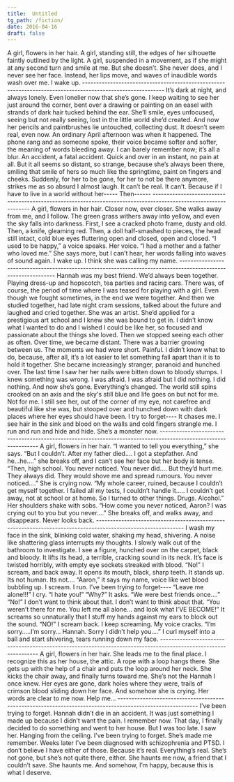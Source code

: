 ```yaml
---
title:  Untitled  
tg_path: /fiction/
date: 2016-04-16
draft: false
---
```

A girl, flowers in her hair. A girl, standing still, the edges of her silhouette faintly outlined by the light. A girl, suspended in a movement, as if she might at any second turn and smile at me. But she doesn’t. She never does, and I never see her face. Instead, her lips move, and waves of inaudible words wash over me. I wake up. ----------------------------------------------------------------------------------------------------------- It’s dark at night, and always lonely. Even lonelier now that she’s gone. I keep waiting to see her just around the corner, bent over a drawing or painting on an easel with strands of dark hair tucked behind the ear. She’ll smile, eyes unfocused, seeing but not really seeing, lost in the little world she’d created. And now her pencils and paintbrushes lie untouched, collecting dust. It doesn’t seem real, even now. An ordinary April afternoon was when it happened. The phone rang and as someone spoke, their voice became softer and softer, the meaning of words bleeding away. I can barely remember now; it’s all a blur. An accident, a fatal accident. Quick and over in an instant, no pain at all. But it all seems so distant, so strange, because she’s always been there, smiling that smile of hers so much like the springtime, paint on fingers and cheeks. Suddenly, for her to be gone, for her to not be there anymore, strikes me as so absurd I almost laugh. It can’t be real. It can’t. Because if I have to live in a world without her----- Then------ ---------------------------------------------------------------------------------------------------------------- A girl, flowers in her hair. Closer now, ever closer. She walks away from me, and I follow. The green grass withers away into yellow, and even the sky falls into darkness. First, I see a cracked photo frame, dusty and old. Then, a knife, gleaming red. Then, a doll half-smashed to pieces, the head still intact, cold blue eyes fluttering open and closed, open and closed. “I used to be happy,” a voice speaks. Her voice. “I had a mother and a father who loved me.” She says more, but I can’t hear, her words falling into waves of sound again. I wake up. I think she was calling my name. --------------------------------------------------------------------------------------------------------------- Hannah was my best friend. We’d always been together. Playing dress-up and hopscotch, tea parties and racing cars. There was, of course, the period of time where I was teased for playing with a girl. Even though we fought sometimes, in the end we were together. And then we studied together, had late night cram sessions, talked about the future and laughed and cried together. She was an artist. She’d applied for a prestigious art school and I knew she was bound to get in. I didn’t know what I wanted to do and I wished I could be like her, so focused and passionate about the things she loved. Then we stopped seeing each other as often. Over time, we became distant. There was a barrier growing between us. The moments we had were short. Painful. I didn’t know what to do, because, after all, it’s a lot easier to let something fall apart than it is to hold it together. She became increasingly stranger, paranoid and hunched over. The last time I saw her her nails were bitten down to bloody stumps. I knew something was wrong. I was afraid. I was afraid but I did nothing. I did nothing. And now she’s gone. Everything’s changed. The world still spins crooked on an axis and the sky's still blue and life goes on but not for me. Not for me. I still see her, out of the corner of my eye, not carefree and beautiful like she was, but stooped over and hunched down with dark places where her eyes should have been. I try to forget---- It chases me. I see hair in the sink and blood on the walls and cold fingers strangle me. I run and run and hide and hide. She’s a monster now. ---------------------------------------------------------------------------------------------------------------- A girl, flowers in her hair. “I wanted to tell you everything,” she says. “But I couldn’t. After my father died…. I got a stepfather. And he...he….” she breaks off, and I can’t see her face but her body is tense. “Then, high school. You never noticed. You never did…. But they’d hurt me. They always did. They would shove me and spread rumours. You never noticed….” She is crying now. “My whole career, ruined, because I couldn’t get myself together. I failed all my tests, I couldn’t handle it….. I couldn’t get away, not at school or at home. So I turned to other things. Drugs. Alcohol.” Her shoulders shake with sobs. “How come you never noticed, Aaron? I was crying out to you but you never….” She breaks off, and walks away, and disappears. Never looks back. ------------------------------------------------------------------------------------------------------------- I wash my face in the sink, blinking cold water, shaking my head, shivering. A noise like shattering glass interrupts my thoughts. I slowly walk out of the bathroom to investigate. I see a figure, hunched over on the carpet, black and bloody. It lifts its head, a terrible, cracking sound in its neck. It’s face is twisted horribly, with empty eye sockets streaked with blood. “No!” I scream, and back away. It opens its mouth, black, sharp teeth. It stands up. Its not human. Its not…. “Aaron,” it says my name, voice like wet blood bubbling up. I scream. I run. I’ve been trying to forget---- “Leave me alone!!!” I cry. “I hate you!” “Why?” It asks. “We were best friends once….” “No!” I don’t want to think about that. I don’t want to think about that. “You weren’t there for me. You left me all alone… and look what I’VE BECOME!” It screams so unnaturally that I stuff my hands against my ears to block out the sound. “NO!” I scream back. I keep screaming. My voice cracks. “I’m sorry…..I’m sorry… Hannah. Sorry I didn’t help you….” I curl myself into a ball and start shivering, tears running down my face. ---------------------------------------------------------------------------------------------------------------- A girl, flowers in her hair. She leads me to the final place. I recognize this as her house, the attic. A rope with a loop hangs there. She gets up with the help of a chair and puts the loop around her neck. She kicks the chair away, and finally turns toward me. She’s not the Hannah I once knew. Her eyes are gone, dark holes where they were, trails of crimson blood sliding down her face. And somehow she is crying. Her words are clear to me now. Help me… ---------------------------------------------------------------------------------------------------------- I’ve been trying to forget. Hannah didn’t die in an accident. It was just something I made up because I didn’t want the pain. I remember now. That day, I finally decided to do something and went to her house. But I was too late. I saw her. Hanging from the ceiling. I’ve been trying to forget. She’s made me remember. Weeks later I’ve been diagnosed with schizophrenia and PTSD. I don’t believe I have either of those. Because it’s real. Everything’s real. She’s not gone, but she’s not quite there, either. She haunts me now, a friend that I couldn’t save. She haunts me. And somehow, I’m happy, because this is what I deserve.
